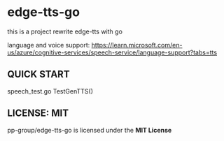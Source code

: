 # edge-tts-go
this is a project rewrite edge-tts with go

language and voice support: https://learn.microsoft.com/en-us/azure/cognitive-services/speech-service/language-support?tabs=tts

## QUICK START
speech_test.go TestGenTTS()

## LICENSE: MIT
pp-group/edge-tts-go is licensed under the **MIT License**
